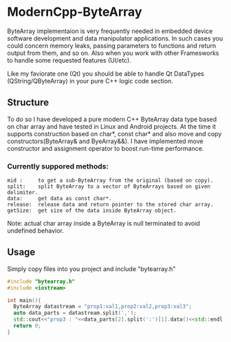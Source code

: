 # ModernCpp-ByteArray
ByteArray implementaion is very frequently needed in embedded device software development and data manipulator applications.
In such cases you could concern memory leaks, passing parameters to functions and return output from them, and so on.
Also when you work with other Framesworks to handle some requested features (UI/etc).

Like my faviorate one (Qt) you should be able to handle Qt DataTypes (QString/QByteArray) in your pure C++ logic code section.

## Structure
To do so I have developed a pure modern C++ ByteArray data type based on char array and have tested in Linux and Android projects.
At the time it supports construction based on char*, const char* and also move and copy constructors(ByteArray& and ByeArray&&).
I have implemented move constructor and assignment operator to boost run-time performance.

### Currently suppored methods:
```
mid :     to get a sub-ByteArray from the original (based on copy).
split:    split ByteArray to a vector of ByteArrays based on given delimiter.
data:     get data as const char*.
release:  release data and return pointer to the stored char array.
getSize:  get size of the data inside ByteArray object.
```
Note: actual char array inside a ByteArray is null terminated to avoid undefined behavior.


## Usage
Simply copy files into you project and include "bytearray.h"

```cpp
#include "bytearray.h"
#include <iostream>

int main(){
  ByteArray datastream = "prop1:val1,prop2:val2,prop3:val3";
  auto data_parts = datastream.split(',');
  std::cout<<"prop3 : "<<data_parts[2].split(':')[1].data()<<std::endl;
  return 0;
}

```
